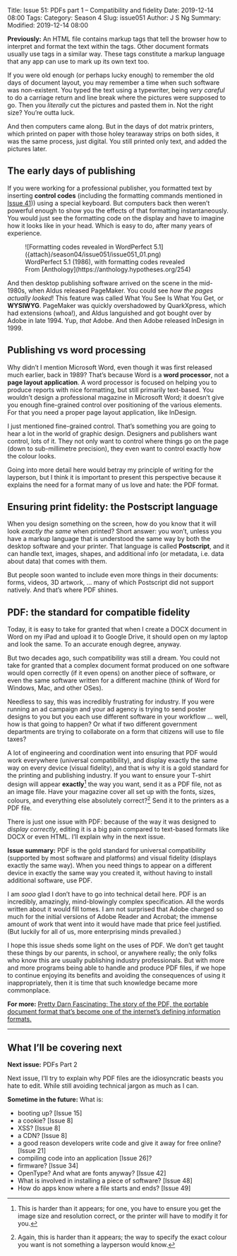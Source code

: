 Title: Issue 51: PDFs part 1 – Compatibility and fidelity
Date: 2019-12-14 08:00
Tags: 
Category: Season 4
Slug: issue051
Author: J S Ng
Summary: 
Modified: 2019-12-14 08:00

**Previously:** An HTML file contains markup tags that tell the browser how to interpret and format the text within the tags. Other document formats usually use tags in a similar way. These tags constitute a markup language that any app can use to mark up its own text too.

If you were old enough (or perhaps lucky enough) to remember the old days of document layout, you may remember a time when such software was non-existent. You typed the text using a typewriter, being *very careful* to do a carriage return and line break where the pictures were supposed to go. Then you *literally* cut the pictures and pasted them in. Not the right size? You’re outta luck.

And then computers came along. But in the days of dot matrix printers, which printed on paper with those holey tearaway strips on both sides, it was the same process, just digital. You still printed only text, and added the pictures later.

## The early days of publishing

If you were working for a professional publisher, you formatted text by inserting **control codes** (including the formatting commands mentioned in [Issue 41]({filename}/season04/issue041/issue041.md))) using a special keyboard. But computers back then weren’t powerful enough to show you the effects of that formatting instantaneously. You would just see the formatting code on the display and have to imagine how it looks like in your head. Which is easy to do, after many years of experience.

<figure>
    ![Formatting codes revealed in WordPerfect 5.1]({attach}/season04/issue051/issue051_01.png)
    <figcaption>WordPerfect 5.1 (1986), with formatting codes revealed<br />From [Anthology](https://anthology.hypotheses.org/254)</figcaption>    
</figure>

And then desktop publishing software arrived on the scene in the mid-1980s, when Aldus released PageMaker. You could see *how the pages actually looked*! This feature was called What You See Is What You Get, or **WYSIWYG**. PageMaker was quickly overshadowed by QuarkXpress, which had extensions (whoa!), and Aldus languished and got bought over by Adobe in late 1994. Yup, *that* Adobe. And then Adobe released InDesign in 1999.

## Publishing vs word processing

Why didn’t I mention Microsoft Word, even though it was first released much earlier, back in 1989? That’s because Word is a **word processor**, not a **page layout application**. A word processor is focused on helping you to produce reports with nice formatting, but still primarily text-based. You wouldn’t design a professional magazine in Microsoft Word; it doesn’t give you enough fine-grained control over positioning of the various elements. For that you need a proper page layout application, like InDesign.

I just mentioned fine-grained control. That’s something you are going to hear a lot in the world of graphic design. Designers and publishers want control, lots of it. They not only want to control where things go on the page (down to sub-millimetre precision), they even want to control exactly how the colour looks.

Going into more detail here would betray my principle of writing for the layperson, but I think it is important to present this perspective because it explains the need for a format many of us love and hate: the PDF format.

## Ensuring print fidelity: the Postscript language

When you design something on the screen, how do you know that it will look *exactly the same* when printed? Short answer: you won’t, unless you have a markup language that is understood the same way by both the desktop software and your printer. That language is called **Postscript**, and it can handle text, images, shapes, and additional info (or metadata, i.e. data about data) that comes with them.

But people soon wanted to include even more things in their documents: forms, videos, 3D artwork, … many of which Postscript did not support natively. And that’s where PDF shines.

## PDF: the standard for compatible fidelity

Today, it is easy to take for granted that when I create a DOCX document in Word on my iPad and upload it to Google Drive, it should open on my laptop and look the same. To an accurate enough degree, anyway.

But two decades ago, such compatibility was still a dream. You could not take for granted that a complex document format produced on one software would open correctly (if it even opens) on another piece of software, or even the same software written for a different machine (think of Word for Windows, Mac, and other OSes).

Needless to say, this was incredibly frustrating for industry. If you were running an ad campaign and your ad agency is trying to send poster designs to you but you each use different software in your workflow … well, how is that going to happen? Or what if two different government departments are trying to collaborate on a form that citizens will use to file taxes?

A lot of engineering and coordination went into ensuring that PDF would work everywhere (universal compatibility), and display exactly the same way on every device (visual fidelity), and that is why it is a gold standard for the printing and publishing industry. If you want to ensure your T-shirt design will appear **exactly**[^1] the way you want, send it as a PDF file, not as an image file. Have your magazine cover all set up with the fonts, sizes, colours, and everything else absolutely correct?[^2] Send it to the printers as a PDF file.

[^1]: This is harder than it appears; for one, you have to ensure you get the image size and resolution correct, or the printer will have to modify it for you.

[^2]: Again, this is harder than it appears; the way to specify the exact colour you want is not something a layperson would know.

There is just one issue with PDF: because of the way it was designed to *display correctly*, editing it is a big pain compared to text-based formats like DOCX or even HTML. I’ll explain why in the next issue.

**Issue summary:** PDF is the gold standard for universal compatibility (supported by most software and platforms) and visual fidelity (displays exactly the same way). When you need things to appear on a different device in exactly the same way you created it, without having to install additional software, use PDF.

I am *sooo* glad I don’t have to go into technical detail here. PDF is an incredibly, amazingly, mind-blowingly complex specification. All the words written about it would fill tomes. I am not surprised that Adobe charged so much for the initial versions of Adobe Reader and Acrobat; the immense amount of work that went into it would have made that price feel justified. (But luckily for all of us, more enterprising minds prevailed.)

I hope this issue sheds some light on the uses of PDF. We don’t get taught these things by our parents, in school, or anywhere really; the only folks who know this are usually publishing industry professionals. But with more and more programs being able to handle and produce PDF files, if we hope to continue enjoying its benefits and avoiding the consequences of using it inappropriately, then it is time that such knowledge became more commonplace.

**For more:** [Pretty Darn Fascinating: The story of the PDF, the portable document format that’s become one of the internet’s defining information formats.](https://tedium.co/2018/02/27/pdf-file-format-history/)

-----

## What I’ll be covering next

**Next issue:** PDFs Part 2

Next issue, I’ll try to explain why PDF files are the idiosyncratic beasts you hate to edit. While still avoiding technical jargon as much as I can.

**Sometime in the future:** What is:

- booting up? [Issue 15]
- a cookie? [Issue 8]
- XSS? [Issue 8]
- a CDN? [Issue 8]
- a good reason developers write code and give it away for free online? [Issue 21]
- compiling code into an application [Issue 26]?
- firmware? [Issue 34]
- OpenType? And what are fonts anyway? [Issue 42]
- What is involved in installing a piece of software? [Issue 48]
- How do apps know where a file starts and ends? [Issue 49]
